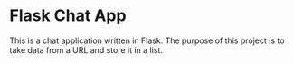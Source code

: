 # Flask Chat App

This is a chat application written in Flask. The purpose of this project is to take
data from a URL and store it in a list.